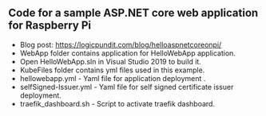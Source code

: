 ## Code for a sample ASP.NET core web application for Raspberry Pi 
+ Blog post: https://logicpundit.com/blog/helloaspnetcoreonpi/
+ WebApp folder contains application for HelloWebApp application.
+ Open HelloWebApp.sln in Visual Studio 2019 to build it.
+ KubeFiles folder contains yml files used in this example.
+ hellowebapp.yml - Yaml file for application deployment .
+ selfSigned-Issuer.yml - Yaml file for self signed certificate issuer deployment.
+ traefik_dashboard.sh - Script to activate traefik dashboard.

